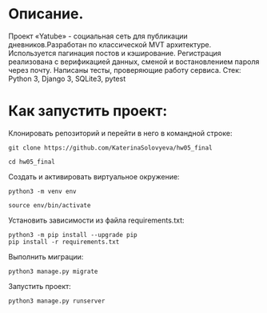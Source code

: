 # Описание.

Проект «Yatube» - социальная сеть для публикации дневников.Разработан по классической MVT архитектуре. Используется пагинация постов и кэширование. Регистрация реализована с верификацией данных, сменой и востановлением пароля через почту. Написаны тесты, проверяющие работу сервиса.
Стек: Python 3, Django 3, SQLite3, pytest

# Как запустить проект:

Клонировать репозиторий и перейти в него в командной строке:
```
git clone https://github.com/KaterinaSolovyeva/hw05_final

```
```
cd hw05_final
```
Cоздать и активировать виртуальное окружение:
```
python3 -m venv env
```
```
source env/bin/activate
```
Установить зависимости из файла requirements.txt:
```
python3 -m pip install --upgrade pip
pip install -r requirements.txt
```
Выполнить миграции:
```
python3 manage.py migrate
```
Запустить проект:
```
python3 manage.py runserver
```
